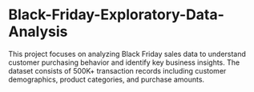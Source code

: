 # Black-Friday-Exploratory-Data-Analysis
This project focuses on analyzing Black Friday sales data to understand customer purchasing behavior and identify key business insights. The dataset consists of 500K+ transaction records including customer demographics, product categories, and purchase amounts.
